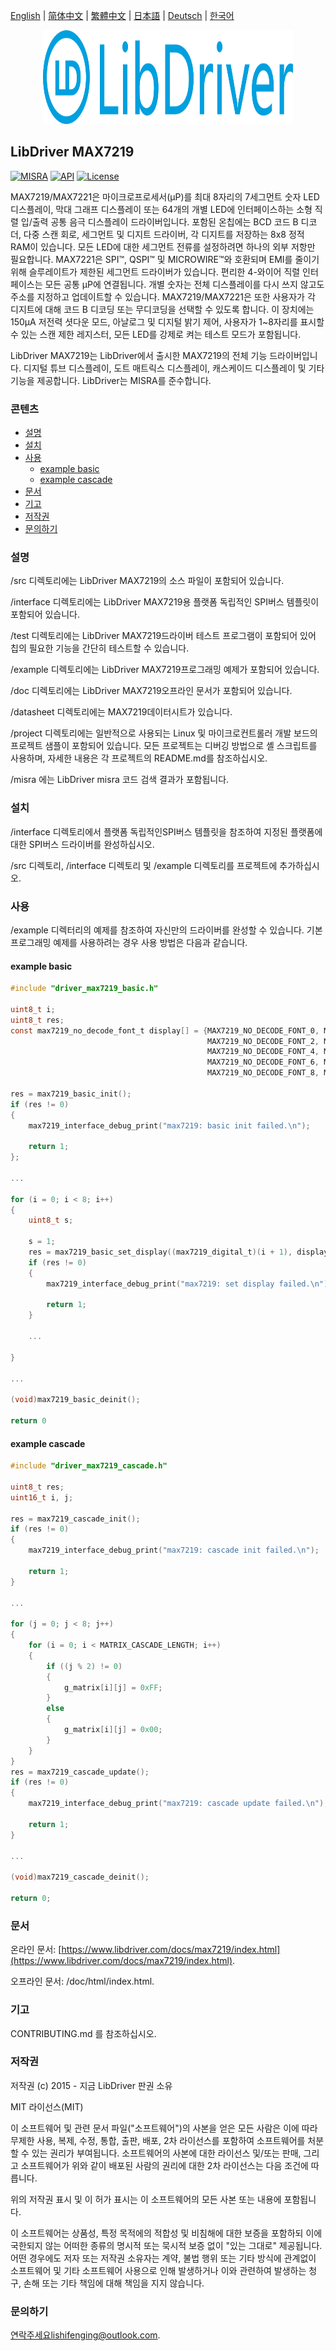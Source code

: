 [English](/README.md) | [ 简体中文](/README_zh-Hans.md) | [繁體中文](/README_zh-Hant.md) | [日本語](/README_ja.md) | [Deutsch](/README_de.md) | [한국어](/README_ko.md)

<div align=center>
<img src="/doc/image/logo.svg" width="400" height="150"/>
</div>

## LibDriver MAX7219

[![MISRA](https://img.shields.io/badge/misra-compliant-brightgreen.svg)](/misra/README.md) [![API](https://img.shields.io/badge/api-reference-blue.svg)](https://www.libdriver.com/docs/max7219/index.html) [![License](https://img.shields.io/badge/license-MIT-brightgreen.svg)](/LICENSE)

MAX7219/MAX7221은 마이크로프로세서(μP)를 최대 8자리의 7세그먼트 숫자 LED 디스플레이, 막대 그래프 디스플레이 또는 64개의 개별 LED에 인터페이스하는 소형 직렬 입/출력 공통 음극 디스플레이 드라이버입니다. 포함된 온칩에는 BCD 코드 B 디코더, 다중 스캔 회로, 세그먼트 및 디지트 드라이버, 각 디지트를 저장하는 8x8 정적 RAM이 있습니다. 모든 LED에 대한 세그먼트 전류를 설정하려면 하나의 외부 저항만 필요합니다. MAX7221은 SPI™, QSPI™ 및 MICROWIRE™와 호환되며 EMI를 줄이기 위해 슬루레이트가 제한된 세그먼트 드라이버가 있습니다. 편리한 4-와이어 직렬 인터페이스는 모든 공통 μP에 연결됩니다. 개별 숫자는 전체 디스플레이를 다시 쓰지 않고도 주소를 지정하고 업데이트할 수 있습니다. MAX7219/MAX7221은 또한 사용자가 각 디지트에 대해 코드 B 디코딩 또는 무디코딩을 선택할 수 있도록 합니다. 이 장치에는 150μA 저전력 셧다운 모드, 아날로그 및 디지털 밝기 제어, 사용자가 1~8자리를 표시할 수 있는 스캔 제한 레지스터, 모든 LED를 강제로 켜는 테스트 모드가 포함됩니다.

LibDriver MAX7219는 LibDriver에서 출시한 MAX7219의 전체 기능 드라이버입니다. 디지털 튜브 디스플레이, 도트 매트릭스 디스플레이, 캐스케이드 디스플레이 및 기타 기능을 제공합니다. LibDriver는 MISRA를 준수합니다.

### 콘텐츠

  - [설명](#설명)
  - [설치](#설치)
  - [사용](#사용)
    - [example basic](#example-basic)
    - [example cascade](#example-cascade)
  - [문서](#문서)
  - [기고](#기고)
  - [저작권](#저작권)
  - [문의하기](#문의하기)

### 설명

/src 디렉토리에는 LibDriver MAX7219의 소스 파일이 포함되어 있습니다.

/interface 디렉토리에는 LibDriver MAX7219용 플랫폼 독립적인 SPI버스 템플릿이 포함되어 있습니다.

/test 디렉토리에는 LibDriver MAX7219드라이버 테스트 프로그램이 포함되어 있어 칩의 필요한 기능을 간단히 테스트할 수 있습니다.

/example 디렉토리에는 LibDriver MAX7219프로그래밍 예제가 포함되어 있습니다.

/doc 디렉토리에는 LibDriver MAX7219오프라인 문서가 포함되어 있습니다.

/datasheet 디렉토리에는 MAX7219데이터시트가 있습니다.

/project 디렉토리에는 일반적으로 사용되는 Linux 및 마이크로컨트롤러 개발 보드의 프로젝트 샘플이 포함되어 있습니다. 모든 프로젝트는 디버깅 방법으로 셸 스크립트를 사용하며, 자세한 내용은 각 프로젝트의 README.md를 참조하십시오.

/misra 에는 LibDriver misra 코드 검색 결과가 포함됩니다.

### 설치

/interface 디렉토리에서 플랫폼 독립적인SPI버스 템플릿을 참조하여 지정된 플랫폼에 대한 SPI버스 드라이버를 완성하십시오.

/src 디렉토리, /interface 디렉토리 및 /example 디렉토리를 프로젝트에 추가하십시오.

### 사용

/example 디렉터리의 예제를 참조하여 자신만의 드라이버를 완성할 수 있습니다. 기본 프로그래밍 예제를 사용하려는 경우 사용 방법은 다음과 같습니다.

#### example basic

```C
#include "driver_max7219_basic.h"

uint8_t i;
uint8_t res;
const max7219_no_decode_font_t display[] = {MAX7219_NO_DECODE_FONT_0, MAX7219_NO_DECODE_FONT_1,
                                            MAX7219_NO_DECODE_FONT_2, MAX7219_NO_DECODE_FONT_3,
                                            MAX7219_NO_DECODE_FONT_4, MAX7219_NO_DECODE_FONT_5,
                                            MAX7219_NO_DECODE_FONT_6, MAX7219_NO_DECODE_FONT_7,
                                            MAX7219_NO_DECODE_FONT_8, MAX7219_NO_DECODE_FONT_9 };

res = max7219_basic_init();
if (res != 0)
{
    max7219_interface_debug_print("max7219: basic init failed.\n");

    return 1;
};

...                                            
                                            
for (i = 0; i < 8; i++)
{
    uint8_t s;

    s = 1;
    res = max7219_basic_set_display((max7219_digital_t)(i + 1), display[s]);
    if (res != 0)
    {
        max7219_interface_debug_print("max7219: set display failed.\n");

        return 1;
    }
    
    ...
    
}
                                            
...                                            
                                            
(void)max7219_basic_deinit();

return 0
```

#### example cascade

```c
#include "driver_max7219_cascade.h"

uint8_t res;
uint16_t i, j;

res = max7219_cascade_init();
if (res != 0)
{
    max7219_interface_debug_print("max7219: cascade init failed.\n");

    return 1;
}

...
    
for (j = 0; j < 8; j++)
{
    for (i = 0; i < MATRIX_CASCADE_LENGTH; i++)
    {
        if ((j % 2) != 0)
        {
            g_matrix[i][j] = 0xFF;
        }
        else
        {
            g_matrix[i][j] = 0x00;
        }
    }
}
res = max7219_cascade_update();
if (res != 0)
{
    max7219_interface_debug_print("max7219: cascade update failed.\n");

    return 1;
}

...

(void)max7219_cascade_deinit();

return 0;
```

### 문서

온라인 문서: [https://www.libdriver.com/docs/max7219/index.html](https://www.libdriver.com/docs/max7219/index.html).

오프라인 문서: /doc/html/index.html.

### 기고

CONTRIBUTING.md 를 참조하십시오.

### 저작권

저작권 (c) 2015 - 지금 LibDriver 판권 소유

MIT 라이선스(MIT)

이 소프트웨어 및 관련 문서 파일("소프트웨어")의 사본을 얻은 모든 사람은 이에 따라 무제한 사용, 복제, 수정, 통합, 출판, 배포, 2차 라이선스를 포함하여 소프트웨어를 처분할 수 있는 권리가 부여됩니다. 소프트웨어의 사본에 대한 라이선스 및/또는 판매, 그리고 소프트웨어가 위와 같이 배포된 사람의 권리에 대한 2차 라이선스는 다음 조건에 따릅니다.

위의 저작권 표시 및 이 허가 표시는 이 소프트웨어의 모든 사본 또는 내용에 포함됩니다.

이 소프트웨어는 상품성, 특정 목적에의 적합성 및 비침해에 대한 보증을 포함하되 이에 국한되지 않는 어떠한 종류의 명시적 또는 묵시적 보증 없이 "있는 그대로" 제공됩니다. 어떤 경우에도 저자 또는 저작권 소유자는 계약, 불법 행위 또는 기타 방식에 관계없이 소프트웨어 및 기타 소프트웨어 사용으로 인해 발생하거나 이와 관련하여 발생하는 청구, 손해 또는 기타 책임에 대해 책임을 지지 않습니다.

### 문의하기

연락주세요lishifenging@outlook.com.